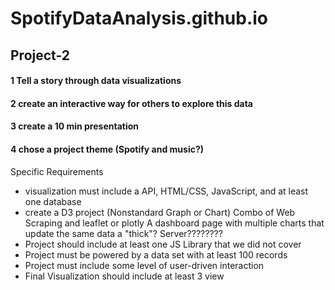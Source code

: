 # SpotifyDataAnalysis.github.io

## Project-2
#### 1 Tell a story through data visualizations
#### 2 create an interactive way for others to explore this data
#### 3 create a 10 min presentation
#### 4 chose a project theme (Spotify and music?)
Specific Requirements
- visualization must include a API, HTML/CSS, JavaScript, and at least one database
- create
a D3 project (Nonstandard Graph or Chart)
Combo of Web Scraping and leaflet or plotly
A dashboard page with multiple charts that update the same data
a "thick"? Server????????
- Project should include at least one JS Library that we did not cover
- Project must be powered by a data set with at least 100 records
- Project must include some level of user-driven interaction
- Final Visualization should include at least 3 view

